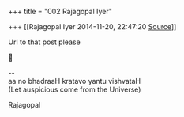 +++
title = "002 Rajagopal Iyer"

+++
[[Rajagopal Iyer	2014-11-20, 22:47:20 [Source](https://groups.google.com/g/samskrita/c/-Z-kwxbHKJM)]]



Url to that post please  



--  
aa no bhadraaH kratavo yantu vishvataH  
(Let auspicious come from the Universe)  
  
Rajagopal  

